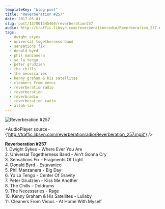 ```yaml
---
templateKey: "blog-post"
title: "Reverberation #257"
date: 2017-03-01
slug: post/157861345460/reverberation257
audio: http://traffic.libsyn.com/reverberationradio/Reverberation_257.mp3
tags:
  - dwight skyes
  - universal togetherness band
  - sensations fix
  - donald byrd
  - phil manzanera
  - yo la tengo
  - peter grudzien
  - the chills
  - the necessaries
  - kenny graham & his satellites
  - cleaners from venus
  - reverberationradio
  - reverberation
  - reverbradio
  - reverberation radio
  - allah-las
---
```


![Reverberation #257](../images/4b014eacf2a0f779ecc2ccc433825a3dbd4ebc22417538af92b24967effd49c3.jpg)

<AudioPlayer source={'http://traffic.libsyn.com/reverberationradio/Reverberation_257.mp3'} />

<p><b>Reverberation #257<br /></b>1. Dwight Sykes - Where Ever You Are<br />2. Universal Togetherness Band - Ain't Gonna Cry<br />3. Sensations Fix - Fragments Of Light<br />4. Donald Byrd - Estavanico<br />5. Phil Manzanera - Big Day<br />6. Yo La Tengo - Center Of Gravity<br />7. Peter Grudzien - Kiss Me Another<br />8. The Chills - Doldrums<br />9. The Necessaries - Rage<br />10. Kenny Graham &amp; His Satellites - Lullaby<br />11. Cleaners From Venus - At Home With Myself</p>
